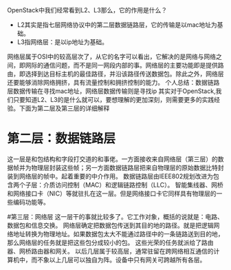 OpenStack中我们经常看到L2、L3那么，它的作用是什么？

*	L2其实是指七层网络协议中的第二层数据链路层，它的传输是以mac地址为基础。
*	L3指网络层：是以ip地址为基础。

网络层属于OSI中的较高层次了，从它的名字可以看出，它解决的是网络与网络之间，即网际的通信问题，而不是同一网段内部的事。网络层的主要功能即是提供路由，即选择到达目标主机的最佳路径，并沿该路径传送数据包。除此之外，网络层还要能够消除网络拥挤，具有流量控制和拥挤控制的能力。
个人总结：数据链路层数据传输在寻找mac地址，网络层数据传输则是寻找ip
其实对于OpenStack,我们只要知道L2、L3的是什么就可以，要想理解的更加深刻，则需要更多的实践经验。下面为第二层及第三层的详细解释

# 第二层：数据链路层
这一层是和包结构和字段打交道的和事佬。一方面接收来自网络层（第三层）的数据帧并为物理层封装这些帧；另一方面数据链路层把来自物理层的原始数据比特封装到网络层的帧中。起着重要的中介作用。
数据链路层由IEEE802规划改进为包含两个子层：介质访问控制（MAC）和逻辑链路控制（LLC）。
智能集线器、网桥和网络接口卡（NIC）等就驻扎在这一层。但是网络接口卡它同样具有物理层的一些编码功能等。

#第三层：网络层
这一层干的事就比较多了。它工作对象，概括的说就是：电路、数据包和信息交换。
网络层确定把数据包传送到其目的地的路径。就是把逻辑网络地址转换为物理地址。如果数据包太大不能通过路径中的一条链路送到目的地，那么网络层的任务就是把这些包分成较小的包。
这些光荣的任务就派给了路由器、网桥路由器和网关。
以后几层属于较高层，通常驻留在跨网络相互通信的计算机中，而不象以上几层可以独自为阵。设备中只有网关可跨越所有各层。